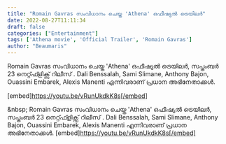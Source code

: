 ```yaml
---
title: "Romain Gavras സംവിധാനം ചെയ്ത 'Athena' ഒഫീഷ്യൽ ട്രെയിലർ"
date: 2022-08-27T11:11:34
draft: false
categories: ["Entertainment"]
tags: ['Athena movie', 'Official Trailer', 'Romain Gavras']
author: "Beaumaris"
---
```


Romain Gavras സംവിധാനം ചെയ്ത 'Athena' ഒഫീഷ്യൽ ട്രെയിലർ, സപ്തംബർ 23 നെറ്റ്ഫ്ളിക്സ് റിലീസ് . Dali Benssalah, Sami Slimane, Anthony Bajon, Ouassini Embarek, Alexis Manenti എന്നിവരാണ് പ്രധാന അഭിനേതാക്കൾ.

[embed]https://youtu.be/vRunUkdkK8s[/embed]

&amp;nbsp;
Romain Gavras സംവിധാനം ചെയ്ത 'Athena' ഒഫീഷ്യൽ ട്രെയിലർ, സപ്തംബർ 23 നെറ്റ്ഫ്ളിക്സ് റിലീസ് . Dali Benssalah, Sami Slimane, Anthony Bajon, Ouassini Embarek, Alexis Manenti എന്നിവരാണ് പ്രധാന അഭിനേതാക്കൾ. [embed]https://youtu.be/vRunUkdkK8s[/embed] &nbsp;
